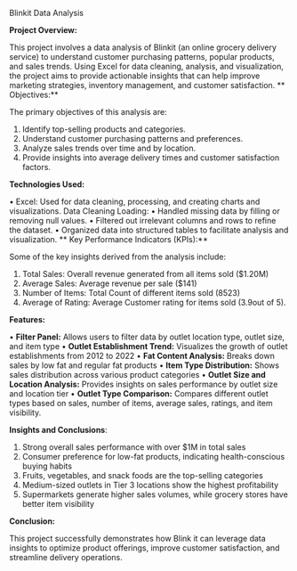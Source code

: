 Blinkit Data Analysis

**Project Overview:**

This project involves a data analysis of Blinkit (an online grocery delivery service) to understand customer purchasing patterns, popular products, and sales trends. Using Excel for data cleaning, analysis, and visualization, the project aims to provide actionable insights that can help improve marketing strategies, inventory management, and customer satisfaction.
**
Objectives:**

The primary objectives of this analysis are:

1.	Identify top-selling products and categories.
2.	Understand customer purchasing patterns and preferences.
3.	Analyze sales trends over time and by location.
4.	Provide insights into average delivery times and customer satisfaction factors.

**Technologies Used:**

•	Excel: Used for data cleaning, processing, and creating charts and visualizations.
Data Cleaning Loading:
•	Handled missing data by filling or removing null values.
•	Filtered out irrelevant columns and rows to refine the dataset.
•	Organized data into structured tables to facilitate analysis and visualization.
**
Key Performance Indicators (KPIs):**

Some of the key insights derived from the analysis include:

1.  Total Sales: Overall revenue generated from all items sold ($1.20M)
2. Average Sales: Average revenue per sale ($141)
3. Number of Items: Total Count of different items sold (8523)
4. Average of Rating: Average Customer rating for items sold (3.9out of 5).

**Features:**

•	**Filter Panel:** Allows users to filter data by outlet location type, outlet size, and item type
•	**Outlet Establishment Trend:** Visualizes the growth of outlet establishments from 2012 to 2022
•	**Fat Content Analysis:** Breaks down sales by low fat and regular fat products
•	**Item Type Distribution:** Shows sales distribution across various product categories
•	**Outlet Size and Location Analysis:** Provides insights on sales performance by outlet size and location tier
•	**Outlet Type Comparison:** Compares different outlet types based on sales, number of items, average sales, ratings, and item visibility.

**Insights and Conclusions**:

1.	Strong overall sales performance with over $1M in total sales
2.	Consumer preference for low-fat products, indicating health-conscious buying habits
3.	Fruits, vegetables, and snack foods are the top-selling categories
4.	Medium-sized outlets in Tier 3 locations show the highest profitability
5.	Supermarkets generate higher sales volumes, while grocery stores have better item visibility




**Conclusion:**

This project successfully demonstrates how Blink it can leverage data insights to optimize product offerings, improve customer satisfaction, and streamline delivery operations.
